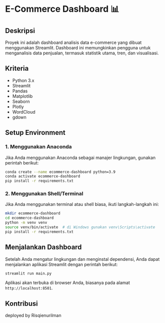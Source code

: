 # E-Commerce Dashboard 📊

## Deskripsi
Proyek ini adalah dashboard analisis data e-commerce yang dibuat menggunakan Streamlit. Dashboard ini memungkinkan pengguna untuk menganalisis data penjualan, termasuk statistik utama, tren, dan visualisasi.

## Kriteria
- Python 3.x
- Streamlit
- Pandas
- Matplotlib
- Seaborn
- Plotly
- WordCloud
- gdown

## Setup Environment

### 1. Menggunakan Anaconda
Jika Anda menggunakan Anaconda sebagai manajer lingkungan, gunakan perintah berikut:

```bash
conda create --name ecommerce-dashboard python=3.9
conda activate ecommerce-dashboard
pip install -r requirements.txt
```

### 2. Menggunakan Shell/Terminal
Jika Anda menggunakan terminal atau shell biasa, ikuti langkah-langkah ini:

```bash
mkdir ecommerce-dashboard
cd ecommerce-dashboard
python -m venv venv
source venv/bin/activate  # di Windows gunakan venv\Scripts\activate
pip install -r requirements.txt
```

## Menjalankan Dashboard

Setelah Anda mengatur lingkungan dan menginstal dependensi, Anda dapat menjalankan aplikasi Streamlit dengan perintah berikut:

```bash
streamlit run main.py
```

Aplikasi akan terbuka di browser Anda, biasanya pada alamat `http://localhost:8501`.

## Kontribusi
deployed by Risqienurilman
